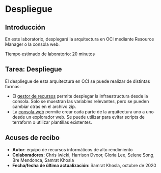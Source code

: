 # Despliegue

## Introducción

En este laboratorio, desplegará la arquitectura en OCI mediante Resource Manager o la consola web.

Tiempo estimado de laboratorio: 20 minutos

## Tarea: Despliegue

El despliegue de esta arquitectura en OCI se puede realizar de distintas formas:

*   El [gestor de recursos](https://github.com/oci-hpc/oci-hpc-runbook-namd/blob/master/Documentation/ResourceManager.md#deployment-through-resource-manager) permite desplegar la infraestructura desde la consola. Solo se muestran las variables relevantes, pero se pueden cambiar otras en el archivo zip.
*   La [consola web](https://github.com/oci-hpc/oci-hpc-runbook-namd/blob/master/Documentation/ManualDeployment.md#deployment-via-web-console) permite crear cada parte de la arquitectura uno a uno desde un explorador web. Se puede utilizar para evitar scripts de terraform o utilizar plantillas existentes.

## Acuses de recibo

*   **Autor**: equipo de recursos informáticos de alto rendimiento
*   **Colaboradores**: Chris Iwicki, Harrison Dvoor, Gloria Lee, Selene Song, Bre Mendonca, Samrat Khosla
*   **Fecha/fecha de última actualización**: Samrat Khosla, octubre de 2020